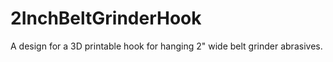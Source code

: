 # 2InchBeltGrinderHook
A design for a 3D printable hook for hanging 2" wide belt grinder abrasives.
